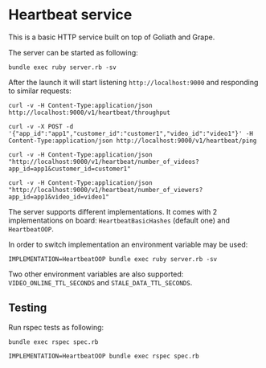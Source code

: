 Heartbeat service
=================

This is a basic HTTP service built on top of Goliath and Grape.

The server can be started as following:

```
bundle exec ruby server.rb -sv
```

After the launch it will start listening ```http://localhost:9000``` and responding to similar requests:

```
curl -v -H Content-Type:application/json http://localhost:9000/v1/heartbeat/throughput

curl -v -X POST -d '{"app_id":"app1","customer_id":"customer1","video_id":"video1"}' -H Content-Type:application/json http://localhost:9000/v1/heartbeat/ping

curl -v -H Content-Type:application/json "http://localhost:9000/v1/heartbeat/number_of_videos?app_id=app1&customer_id=customer1"

curl -v -H Content-Type:application/json "http://localhost:9000/v1/heartbeat/number_of_viewers?app_id=app1&video_id=video1"

```

The server supports different implementations. It comes with 2 implementations on board: ```HeartbeatBasicHashes``` (default one) and ```HeartbeatOOP```.

  
In order to switch implementation an environment variable may be used:
  
```
IMPLEMENTATION=HeartbeatOOP bundle exec ruby server.rb -sv
```

Two other environment variables are also supported: ```VIDEO_ONLINE_TTL_SECONDS``` and ```STALE_DATA_TTL_SECONDS```.

Testing
-------

Run rspec tests as following:

```
bundle exec rspec spec.rb

IMPLEMENTATION=HeartbeatOOP bundle exec rspec spec.rb
```
